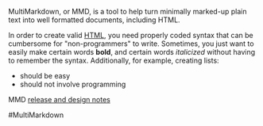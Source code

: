 
MultiMarkdown, or MMD, is a tool to help turn minimally marked-up plain text into well formatted documents, including HTML.

In order to create valid [HTML], you need properly coded syntax that can be cumbersome for "non-programmers" to write. Sometimes, you just want to easily make certain words **bold**, and certain words *italicized* without having to remember the syntax. 
Additionally, for example, creating lists:

* should be easy
* should not involve programming

MMD [release and design notes](https://fletcherpenney.net/tags/MultiMarkdown)

[HTML]: http://en.wikipedia.org/wiki/HTML

#MultiMarkdown
